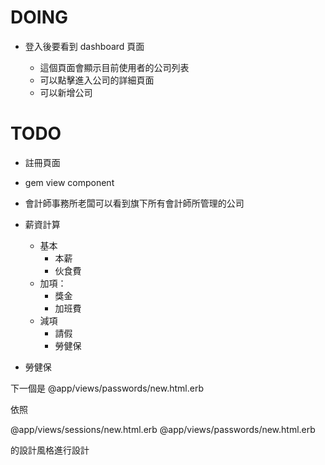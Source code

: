 # DOING

- 登入後要看到 dashboard 頁面

  - 這個頁面會顯示目前使用者的公司列表
  - 可以點擊進入公司的詳細頁面
  - 可以新增公司

# TODO

- 註冊頁面

- gem view component

- 會計師事務所老闆可以看到旗下所有會計師所管理的公司

- 薪資計算

  - 基本
    - 本薪
    - 伙食費
  - 加項：
    - 獎金
    - 加班費
  - 減項
    - 請假
    - 勞健保

- 勞健保

下一個是 @app/views/passwords/new.html.erb

依照

@app/views/sessions/new.html.erb
@app/views/passwords/new.html.erb

的設計風格進行設計

